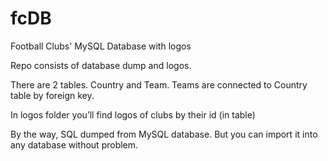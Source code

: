 # fcDB
Football Clubs' MySQL Database with logos

Repo consists of database dump and logos.

There are 2 tables. Country and Team. Teams are connected to Country table by foreign key.

In logos folder you’ll find logos of clubs by their id (in table)

By the way, SQL dumped from MySQL database. But you can import it into any database without problem.
